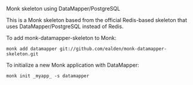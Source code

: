 Monk skeleton using DataMapper/PostgreSQL

This is a Monk skeleton based from the official Redis-based skeleton that uses DataMapper/PostgreSQL instead of Redis.

To add monk-datamapper-skeleton to Monk:

    monk add datamapper git://github.com/ealden/monk-datamapper-skeleton.git

To initialize a new Monk application with DataMapper:

    monk init _myapp_ -s datamapper

